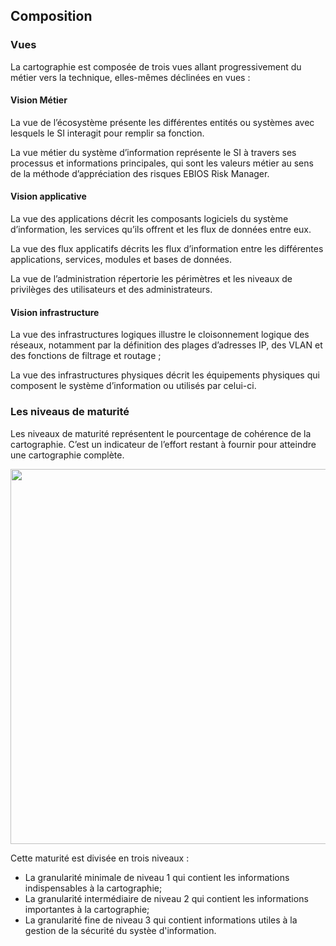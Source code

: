 ## Composition

### Vues

La cartographie est composée de trois vues allant progressivement du métier vers la technique, elles-mêmes déclinées en vues :

#### Vision Métier

La vue de l’écosystème présente les différentes entités ou systèmes avec lesquels le SI interagit pour remplir sa fonction.

La vue métier du système d’information représente le SI à travers ses processus et informations principales, qui sont les valeurs métier au sens de la méthode d’appréciation des risques EBIOS Risk Manager.

#### Vision applicative

La vue des applications décrit les composants logiciels du système d’information, les services qu’ils offrent et les flux de données entre eux.

La vue des flux applicatifs décrits les flux d’information entre les différentes applications, services, modules et bases de données.

La vue de l’administration répertorie les périmètres et les niveaux de privilèges des utilisateurs et des administrateurs.


#### Vision infrastructure

La vue des infrastructures logiques illustre le cloisonnement logique des réseaux, notamment par la définition des plages d’adresses IP, des VLAN et des fonctions de filtrage et routage ;

La vue des infrastructures physiques décrit les équipements physiques qui composent le système d’information ou utilisés par celui-ci.

### Les niveaus de maturité

Les niveaux de maturité représentent le pourcentage de cohérence de la cartographie. C’est un indicateur de l’effort restant à fournir pour atteindre une cartographie complète. 

[<img src="/mercator/images/maturity.png" width="600">](/mercator/images/maturity.png)

Cette maturité est divisée en trois niveaux :

* La granularité minimale de niveau 1 qui contient les informations indispensables à la cartographie;
* La granularité intermédiaire de niveau 2 qui contient les informations importantes à la cartographie;
* La granularité fine de niveau 3 qui contient informations utiles à la gestion de la sécurité du systèe d'information.

